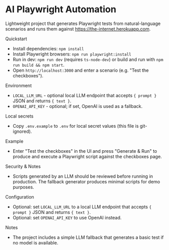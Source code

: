# AI Playwright Automation

Lightweight project that generates Playwright tests from natural-language scenarios and runs them against https://the-internet.herokuapp.com.


Quickstart

- Install dependencies: `npm install`
- Install Playwright browsers: `npm run playwright:install`
- Run in dev: `npm run dev` (requires `ts-node-dev`) or build and run with `npm run build && npm start`.
- Open `http://localhost:3000` and enter a scenario (e.g. "Test the checkboxes").

Environment

- `LOCAL_LLM_URL` - optional local LLM endpoint that accepts `{ prompt }` JSON and returns `{ text }`.
- `OPENAI_API_KEY` - optional; if set, OpenAI is used as a fallback.

Local secrets

- Copy `.env.example` to `.env` for local secret values (this file is git-ignored).

Example

- Enter "Test the checkboxes" in the UI and press "Generate & Run" to produce and execute a Playwright script against the checkboxes page.

Security & Notes

- Scripts generated by an LLM should be reviewed before running in production. The fallback generator produces minimal scripts for demo purposes.


Configuration

- Optional: set `LOCAL_LLM_URL` to a local LLM endpoint that accepts `{ prompt }` JSON and returns `{ text }`.
- Optional: set `OPENAI_API_KEY` to use OpenAI instead.

Notes

- The project includes a simple LLM fallback that generates a basic test if no model is available.
